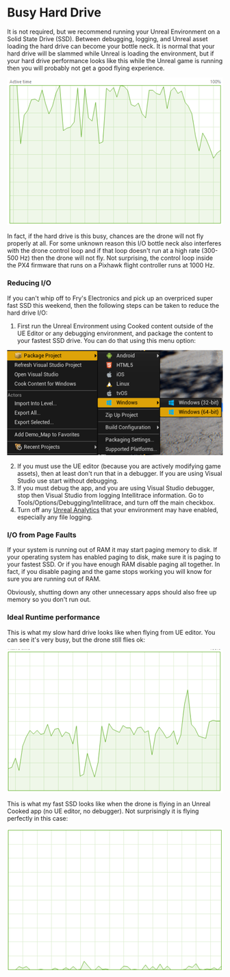 # Busy Hard Drive

It is not required, but we recommend running your Unreal Environment on a Solid State Drive (SSD). Between debugging, logging, and Unreal asset loading the hard drive can become your bottle neck.  It is normal that your hard drive will be slammed while Unreal is loading the environment, but if your hard drive performance looks like this while the Unreal game is running then you will probably not get a good flying experience.  

![Busy Hard Drive](images/busy_hard_drive.png)

In fact, if the hard drive is this busy, chances are the drone will not fly properly at all. For some unknown reason this I/O bottle neck also interferes with the drone control loop and if that loop doesn't run at a high rate (300-500 Hz) then the drone will not fly.  Not surprising, the control loop inside the PX4 firmware that runs on a Pixhawk flight controller runs at 1000 Hz.

### Reducing I/O

If you can't whip off to Fry's Electronics and pick up an overpriced super fast SSD this weekend, then the following steps can be taken to reduce the hard drive I/O:

1. First run the Unreal Environment using Cooked content outside of the UE Editor or any debugging environment, and package the content to your fastest SSD drive.  You can do that using this menu option:

![Package Unreal Project](images/package_unreal.png)

2. If you must use the UE editor (because you are actively modifying game assets), then at least don't run that in a debugger.  If you are using Visual Studio use start without debugging.
3. If you must debug the app, and you are using Visual Studio debugger, stop then Visual Studio from logging Intellitrace information. Go to Tools/Options/Debugging/Intellitrace, and turn off the main checkbox.
4. Turn off any [Unreal Analytics](https://docs.unrealengine.com/latest/INT/Gameplay/Analytics/index.html) that your environment may have enabled, especially any file logging.

### I/O from Page Faults

If your system is running out of RAM it may start paging memory to disk.  If your operating system has enabled paging to disk, make sure it is paging to your fastest SSD.  Or if you have enough RAM disable paging all together.  In fact, if you disable paging and the game stops working you will know for sure you are running out of RAM.

Obviously, shutting down any other unnecessary apps should also free up memory so you don't run out.

### Ideal Runtime performance

This is what my slow hard drive looks like when flying from UE editor.  You can see it's very busy, but the drone still flies ok:

![Package Unreal Project](images/ue_hard_drive.png)

This is what my fast SSD looks like when the drone is flying in an Unreal Cooked app (no UE editor, no debugger). Not surprisingly it is flying perfectly in this case:

![Package Unreal Project](images/cooked_ssd.png)
